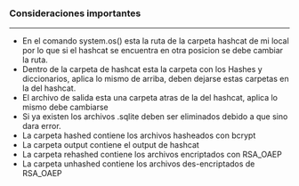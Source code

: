 ### **Consideraciones importantes**

---

- En el comando system.os() esta la ruta de la carpeta hashcat de mi local por lo que si el hashcat se encuentra en otra posicion se debe cambiar la ruta.
- Dentro de la carpeta de hashcat esta la carpeta con los Hashes y diccionarios, aplica lo mismo de arriba, deben dejarse estas carpetas en la del hashcat.
- El archivo de salida esta una carpeta atras de la del hashcat, aplica lo mismo debe cambiarse
- Si ya existen los archivos .sqlite deben ser eliminados debido a que sino dara error.
- La carpeta hashed contiene los archivos hasheados con bcrypt
- La carpeta output contiene el output de hashcat
- La carpeta rehashed contiene los archivos encriptados con RSA_OAEP
- La carpeta unhashed contiene los archivos des-encriptados de RSA_OAEP
